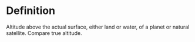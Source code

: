 # Definition

Altitude above the actual surface, either land or water, of a planet or
natural satellite. Compare true altitude.
